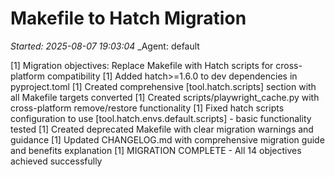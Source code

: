 # Makefile to Hatch Migration
_Started: 2025-08-07 19:03:04_
_Agent: default

[1] Migration objectives: Replace Makefile with Hatch scripts for cross-platform compatibility
[1] Added hatch>=1.6.0 to dev dependencies in pyproject.toml
[1] Created comprehensive [tool.hatch.scripts] section with all Makefile targets converted
[1] Created scripts/playwright_cache.py with cross-platform remove/restore functionality
[1] Fixed hatch scripts configuration to use [tool.hatch.envs.default.scripts] - basic functionality tested
[1] Created deprecated Makefile with clear migration warnings and guidance
[1] Updated CHANGELOG.md with comprehensive migration guide and benefits explanation
[1] MIGRATION COMPLETE - All 14 objectives achieved successfully
